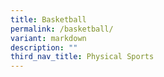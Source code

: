 ```yaml
---
title: Basketball
permalink: /basketball/
variant: markdown
description: ""
third_nav_title: Physical Sports
---
```

<p></p>
